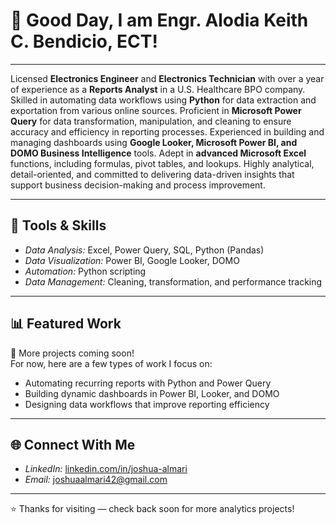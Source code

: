 # 👋 Good Day, I am Engr. Alodia Keith C. Bendicio, ECT!

<hr>
<p align = “justify”>
Licensed <b>Electronics Engineer</b> and <b>Electronics Technician</b> with over a year of experience as a <b>Reports Analyst</b> in a U.S. Healthcare BPO company. Skilled in automating data workflows using <b>Python</b> for data extraction and exportation from various online sources. Proficient in <b>Microsoft Power Query</b> for data transformation, manipulation, and cleaning to ensure accuracy and efficiency in reporting processes. Experienced in building and managing dashboards using <b>Google Looker, Microsoft Power BI, and DOMO Business Intelligence</b> tools. Adept in <b>advanced Microsoft Excel</b> functions, including formulas, pivot tables, and lookups. Highly analytical, detail-oriented, and committed to delivering data-driven insights that support business decision-making and process improvement. 
</p>

---

## 🧰 Tools & Skills
- *Data Analysis:* Excel, Power Query, SQL, Python (Pandas)
- *Data Visualization:* Power BI, Google Looker, DOMO
- *Automation:* Python scripting
- *Data Management:* Cleaning, transformation, and performance tracking

---

## 📊 Featured Work
🧩 More projects coming soon!  
For now, here are a few types of work I focus on:
- Automating recurring reports with Python and Power Query  
- Building dynamic dashboards in Power BI, Looker, and DOMO  
- Designing data workflows that improve reporting efficiency  

---

## 🌐 Connect With Me
- *LinkedIn:* [linkedin.com/in/joshua-almari](https://www.linkedin.com/in/joshua-almari-675731313/)
- *Email:* [joshuaalmari42@gmail.com](mailto:joshuaalmari42@gmail.com)

---

⭐ Thanks for visiting — check back soon for more analytics projects!
